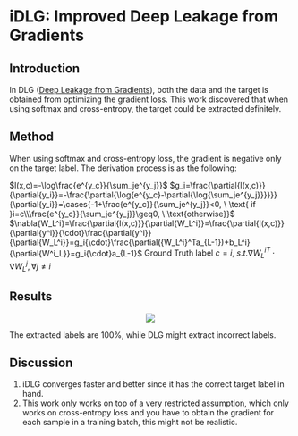 # iDLG: Improved Deep Leakage from Gradients

## Introduction

In DLG ([Deep Leakage from Gradients](https://papers.nips.cc/paper/2019/file/60a6c4002cc7b29142def8871531281a-Paper.pdf)), both the data and the target is obtained from optimizing the gradient loss. This work discovered that when using softmax and cross-entropy, the target could be extracted definitely.

## Method

When using softmax and cross-entropy loss, the gradient is negative only on the target label. The derivation process is as the following:

$l(x,c)=-\log\frac{e^{y_c}}{\sum_je^{y_j}}$
$g_i=\frac{\partial{l(x,c)}}{\partial{y_i}}=-\frac{\partial{\log{e^{y_c}-\partial{\log{\sum_je^{y_j}}}}}}{\partial{y_i}}=\cases{-1+\frac{e^{y_c}}{\sum_je^{y_j}}<0, \ \text{ if }i=c\\\frac{e^{y_c}}{\sum_je^{y_j}}\geq0, \ \text{otherwise}}$
$\nabla{W_L^i}=\frac{\partial{l(x,c)}}{\partial{W_L^i}}=\frac{\partial{l(x,c)}}{\partial{y^i}}{\cdot}\frac{\partial{y^i}}{\partial{W_L^i}}=g_i{\cdot}\frac{\partial({W_L^i}^Ta_{L-1})+b_L^i}{\partial{W^i_L}}=g_i{\cdot}a_{L-1}$
$\text{Ground Truth label } c=i,\ s.t.\nabla{W_L^i}^T\cdot\nabla{W_L^j}, \forall{j{\neq}i}$

## Results

<p align="center">
  <img src="./figure/idlg-deep_leakage_from_gradients.png"><br>
</p>

The extracted labels are 100%, while DLG might extract incorrect labels.

## Discussion

1. iDLG converges faster and better since it has the correct target label in hand.
2. This work only works on top of a very restricted assumption, which only works on cross-entropy loss and you have to obtain the gradient for each sample in a training batch, this might not be realistic.